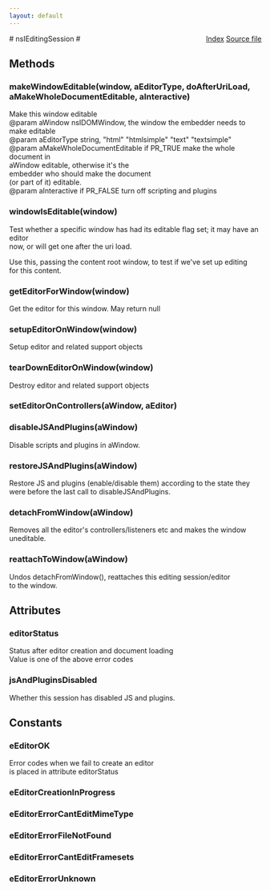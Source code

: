 ```yaml
---
layout: default
---
```

<div class='links' style='float:right'><a href="../index.html">Index</a>
<a href="http://dxr.mozilla.org/mozilla-central/source/editor/composer/nsIEditingSession.idl">Source file</a>
</div>
# nsIEditingSession #

## Methods ##

### makeWindowEditable(window, aEditorType, doAfterUriLoad, aMakeWholeDocumentEditable, aInteractive) ###
  
 Make this window editable  
 @param aWindow nsIDOMWindow, the window the embedder needs to make editable  
 @param aEditorType string, "html" "htmlsimple" "text" "textsimple"  
 @param aMakeWholeDocumentEditable if PR_TRUE make the whole document in  
                                   aWindow editable, otherwise it's the  
                                   embedder who should make the document  
                                   (or part of it) editable.  
 @param aInteractive if PR_FALSE turn off scripting and plugins  
  

### windowIsEditable(window) ###
  
 Test whether a specific window has had its editable flag set; it may have an editor  
 now, or will get one after the uri load.  
   
 Use this, passing the content root window, to test if we've set up editing  
 for this content.  
  

### getEditorForWindow(window) ###
  
 Get the editor for this window. May return null  
  

### setupEditorOnWindow(window) ###
   
 Setup editor and related support objects  
  

### tearDownEditorOnWindow(window) ###
   
  Destroy editor and related support objects  
  

### setEditorOnControllers(aWindow, aEditor) ###

### disableJSAndPlugins(aWindow) ###
  
Disable scripts and plugins in aWindow.  
  

### restoreJSAndPlugins(aWindow) ###
  
Restore JS and plugins (enable/disable them) according to the state they  
were before the last call to disableJSAndPlugins.  
  

### detachFromWindow(aWindow) ###
  
Removes all the editor's controllers/listeners etc and makes the window  
uneditable.  
  

### reattachToWindow(aWindow) ###
  
Undos detachFromWindow(), reattaches this editing session/editor  
to the window.  
  

## Attributes ##

### editorStatus ###
  
 Status after editor creation and document loading  
 Value is one of the above error codes  
  

### jsAndPluginsDisabled ###
  
Whether this session has disabled JS and plugins.  
  

## Constants ##

### eEditorOK ###
  
 Error codes when we fail to create an editor  
 is placed in attribute editorStatus  
  

### eEditorCreationInProgress ###

### eEditorErrorCantEditMimeType ###

### eEditorErrorFileNotFound ###

### eEditorErrorCantEditFramesets ###

### eEditorErrorUnknown ###
